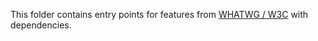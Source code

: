 This folder contains entry points for features from [WHATWG / W3C](https://github.com/ivajkin/core-js/tree/v3#web-standards) with dependencies.
